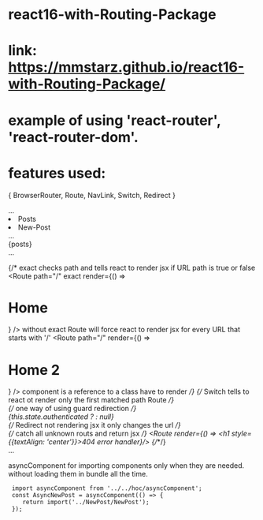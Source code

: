# react16-with-Routing-Package

# link: https://mmstarz.github.io/react16-with-Routing-Package/

# example of using 'react-router', 'react-router-dom'.

# features used:
  { BrowserRouter, Route, NavLink, Switch, Redirect }
  
  <BrowserRouter >        
     <div className="App">
        <Blog />
     </div>
  </BrowserRouter>
  ...
  
  <li>
    <NavLink to="/posts/" exact
      activeClassName="my-active"
      activeStyle={{
       color: '#fa923f',
       textDecoration: 'underline',
       }}>Posts</NavLink>
  </li>
      
  <li><NavLink to={{
    pathname: '/new-post',
    hash: '#submit',
    search: '?quick-submit=true',
    }}>New-Post</NavLink>
  </li>
  ...
  
  <div>                
     <section className="Posts">
       {posts}
     </section>
     <Route path={this.props.match.url + '/:id'} exact component={FullPost} />
  </div>
  ...
  
  {/* exact checks path and tells react to render jsx if URL path is true or false 
      <Route path="/" exact render={() => <h1>Home</h1>} />
      without exact Route will force react to render jsx for every URL that starts with '/'
      <Route path="/" render={() => <h1>Home 2</h1>} /> 
      component is a reference to a class have to render 
      <Route path="/" exact component={Posts} /> */}
  {/* Switch tells to react ot render only the first matched path Route */}                
  <Switch>
        {/* one way of using guard redirection */}                  
        {this.state.authenticated ? <Route path="/new-post" component={AsyncNewPost} /> : null}
        <Route path="/posts" component={Posts} />                    
        {/* Redirect not rendering jsx it only changes the url */}                    
        <Redirect from="/" to="/posts" />
        {/* catch all unknown routs and return jsx */}
        <Route render={() => <h1 style={{textAlign: 'center'}}>404 error handler</h1>}/>
        {/*<Route path="/" component={Posts} />*/}                    
  </Switch>
  ...
  
  asyncComponent for importing components only when they are needed.
  without loading them in bundle all the time.
  
     import asyncComponent from '../../hoc/asyncComponent';
     const AsyncNewPost = asyncComponent(() => {
        return import('../NewPost/NewPost');
     });
